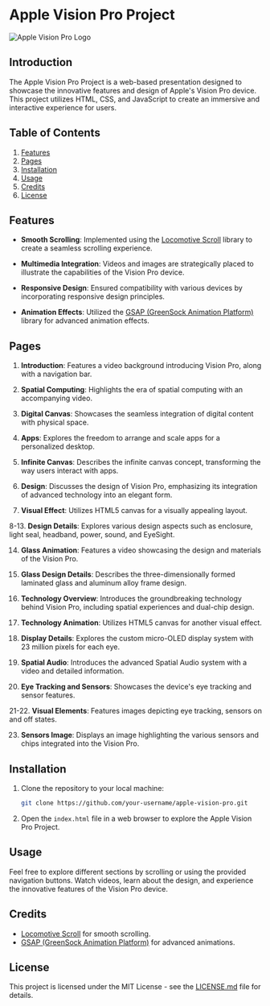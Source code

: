# Apple Vision Pro Project

![Apple Vision Pro Logo](https://www.apple.com/v/apple-vision-pro/a/images/overview/hero/apple_vision_pro_logo__ux94yix23r6y_large.png)

## Introduction

The Apple Vision Pro Project is a web-based presentation designed to showcase the innovative features and design of Apple's Vision Pro device. This project utilizes HTML, CSS, and JavaScript to create an immersive and interactive experience for users.

## Table of Contents

1. [Features](#features)
2. [Pages](#pages)
3. [Installation](#installation)
4. [Usage](#usage)
5. [Credits](#credits)
6. [License](#license)

## Features

- **Smooth Scrolling**: Implemented using the [Locomotive Scroll](https://github.com/locomotivemtl/locomotive-scroll) library to create a seamless scrolling experience.

- **Multimedia Integration**: Videos and images are strategically placed to illustrate the capabilities of the Vision Pro device.

- **Responsive Design**: Ensured compatibility with various devices by incorporating responsive design principles.

- **Animation Effects**: Utilized the [GSAP (GreenSock Animation Platform)](https://greensock.com/gsap/) library for advanced animation effects.

## Pages

1. **Introduction**: Features a video background introducing Vision Pro, along with a navigation bar.

2. **Spatial Computing**: Highlights the era of spatial computing with an accompanying video.

3. **Digital Canvas**: Showcases the seamless integration of digital content with physical space.

4. **Apps**: Explores the freedom to arrange and scale apps for a personalized desktop.

5. **Infinite Canvas**: Describes the infinite canvas concept, transforming the way users interact with apps.

6. **Design**: Discusses the design of Vision Pro, emphasizing its integration of advanced technology into an elegant form.

7. **Visual Effect**: Utilizes HTML5 canvas for a visually appealing layout.

8-13. **Design Details**: Explores various design aspects such as enclosure, light seal, headband, power, sound, and EyeSight.

14. **Glass Animation**: Features a video showcasing the design and materials of the Vision Pro.

15. **Glass Design Details**: Describes the three-dimensionally formed laminated glass and aluminum alloy frame design.

16. **Technology Overview**: Introduces the groundbreaking technology behind Vision Pro, including spatial experiences and dual-chip design.

17. **Technology Animation**: Utilizes HTML5 canvas for another visual effect.

18. **Display Details**: Explores the custom micro-OLED display system with 23 million pixels for each eye.

19. **Spatial Audio**: Introduces the advanced Spatial Audio system with a video and detailed information.

20. **Eye Tracking and Sensors**: Showcases the device's eye tracking and sensor features.

21-22. **Visual Elements**: Features images depicting eye tracking, sensors on and off states.

23. **Sensors Image**: Displays an image highlighting the various sensors and chips integrated into the Vision Pro.

## Installation

1. Clone the repository to your local machine:

   ```bash
   git clone https://github.com/your-username/apple-vision-pro.git
   ```

2. Open the `index.html` file in a web browser to explore the Apple Vision Pro Project.

## Usage

Feel free to explore different sections by scrolling or using the provided navigation buttons. Watch videos, learn about the design, and experience the innovative features of the Vision Pro device.

## Credits

- [Locomotive Scroll](https://github.com/locomotivemtl/locomotive-scroll) for smooth scrolling.
- [GSAP (GreenSock Animation Platform)](https://greensock.com/gsap/) for advanced animations.

## License

This project is licensed under the MIT License - see the [LICENSE.md](LICENSE.md) file for details.
